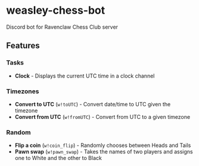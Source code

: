 # weasley-chess-bot

Discord bot for Ravenclaw Chess Club server

## Features

### Tasks

* **Clock** - Displays the current UTC time in a clock channel

### Timezones

* **Convert to UTC** (`w!toUTC`) - Convert date/time to UTC given the timezone
* **Convert from UTC** (`w!fromUTC`) - Convert from UTC to a given timezone

### Random

* **Flip a coin** (`w!coin_flip`) - Randomly chooses between Heads and Tails
* **Pawn swap** (`w!pawn_swap`) - Takes the names of two players and assigns one to White and the other to Black